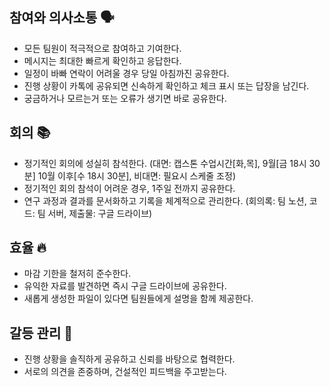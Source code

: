 ## **참여와 의사소통 🗣️**  
- 모든 팀원이 적극적으로 참여하고 기여한다.  
- 메시지는 최대한 빠르게 확인하고 응답한다.  
- 일정이 바빠 연락이 어려울 경우 당일 아침까진 공유한다.  
- 진행 상황이 카톡에 공유되면 신속하게 확인하고 체크 표시 또는 답장을 남긴다.  
- 궁금하거나 모르는거 또는 오류가 생기면 바로 공유한다.

## **회의 📚**  
- 정기적인 회의에 성실히 참석한다. (대면: 캡스톤 수업시간[화,목], 9월[금 18시 30분] 10월 이후[수 18시 30분], 비대면: 필요시 스케줄 조정)  
- 정기적인 회의 참석이 어려운 경우, 1주일 전까지 공유한다. 
- 연구 과정과 결과를 문서화하고 기록을 체계적으로 관리한다. (회의록: 팀 노션, 코드: 팀 서버, 제출물: 구글 드라이브)  

## **효율 🔥**  
- 마감 기한을 철저히 준수한다.  
- 유익한 자료를 발견하면 즉시 구글 드라이브에 공유한다.  
- 새롭게 생성한 파일이 있다면 팀원들에게 설명을 함께 제공한다.  

## **갈등 관리 💚**  
- 진행 상황을 솔직하게 공유하고 신뢰를 바탕으로 협력한다.  
- 서로의 의견을 존중하며, 건설적인 피드백을 주고받는다.  

